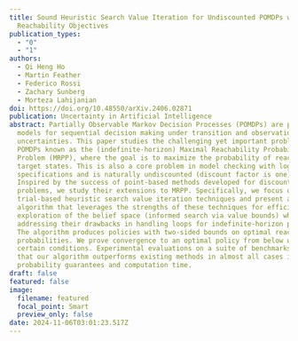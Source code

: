 ```yaml
---
title: Sound Heuristic Search Value Iteration for Undiscounted POMDPs with
  Reachability Objectives
publication_types:
  - "0"
  - "1"
authors:
  - Qi Heng Ho
  - Martin Feather
  - Federico Rossi
  - Zachary Sunberg
  - Morteza Lahijanian
doi: https://doi.org/10.48550/arXiv.2406.02871
publication: Uncertainty in Artificial Intelligence
abstract: Partially Observable Markov Decision Processes (POMDPs) are powerful
  models for sequential decision making under transition and observation
  uncertainties. This paper studies the challenging yet important problem in
  POMDPs known as the (indefinite-horizon) Maximal Reachability Probability
  Problem (MRPP), where the goal is to maximize the probability of reaching some
  target states. This is also a core problem in model checking with logical
  specifications and is naturally undiscounted (discount factor is one).
  Inspired by the success of point-based methods developed for discounted
  problems, we study their extensions to MRPP. Specifically, we focus on
  trial-based heuristic search value iteration techniques and present a novel
  algorithm that leverages the strengths of these techniques for efficient
  exploration of the belief space (informed search via value bounds) while
  addressing their drawbacks in handling loops for indefinite-horizon problems.
  The algorithm produces policies with two-sided bounds on optimal reachability
  probabilities. We prove convergence to an optimal policy from below under
  certain conditions. Experimental evaluations on a suite of benchmarks show
  that our algorithm outperforms existing methods in almost all cases in both
  probability guarantees and computation time.
draft: false
featured: false
image:
  filename: featured
  focal_point: Smart
  preview_only: false
date: 2024-11-06T03:01:23.517Z
---
```

